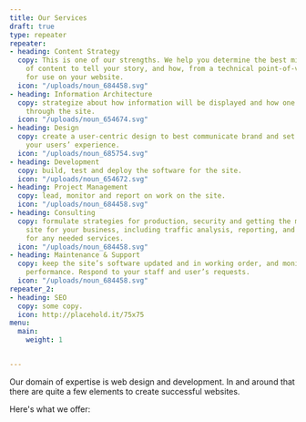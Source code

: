```yaml
---
title: Our Services
draft: true
type: repeater
repeater:
- heading: Content Strategy
  copy: This is one of our strengths. We help you determine the best mix and style
    of content to tell your story, and how, from a technical point-of-view, to structure
    for use on your website.
  icon: "/uploads/noun_684458.svg"
- heading: Information Architecture
  copy: strategize about how information will be displayed and how one should navigate
    through the site.
  icon: "/uploads/noun_654674.svg"
- heading: Design
  copy: create a user-centric design to best communicate brand and set the tone for
    your users’ experience.
  icon: "/uploads/noun_685754.svg"
- heading: Development
  copy: build, test and deploy the software for the site.
  icon: "/uploads/noun_654672.svg"
- heading: Project Management
  copy: lead, monitor and report on work on the site.
  icon: "/uploads/noun_684458.svg"
- heading: Consulting
  copy: formulate strategies for production, security and getting the most from the
    site for your business, including traffic analysis, reporting, and vendor selection
    for any needed services.
  icon: "/uploads/noun_684458.svg"
- heading: Maintenance & Support
  copy: keep the site’s software updated and in working order, and monitor its ongoing
    performance. Respond to your staff and user’s requests.
  icon: "/uploads/noun_684458.svg"
repeater_2:
- heading: SEO
  copy: some copy.
  icon: http://placehold.it/75x75
menu:
  main:
    weight: 1


---
```

Our domain of expertise is web design and development. In and around that there are quite a few elements to create successful websites.

Here's what we offer:

